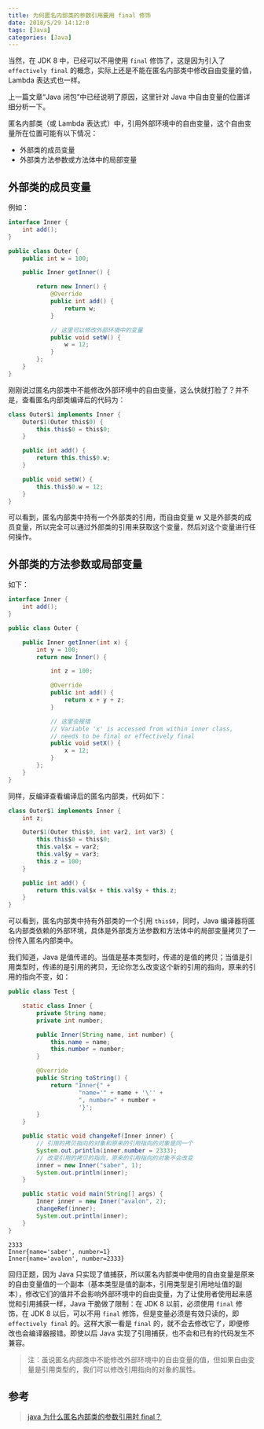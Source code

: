 ```yaml
---
title: 为何匿名内部类的参数引用要用 final 修饰
date: 2018/5/29 14:12:0
tags: [Java]
categories: [Java]
---
```


当然，在 JDK 8 中，已经可以不用使用 `final` 修饰了，这是因为引入了 `effectively final` 的概念，实际上还是不能在匿名内部类中修改自由变量的值，Lambda 表达式也一样。  

上一篇文章“Java 闭包”中已经说明了原因，这里针对 Java 中自由变量的位置详细分析一下。  

<!--more-->  

匿名内部类（或 Lambda 表达式）中，引用外部环境中的自由变量，这个自由变量所在位置可能有以下情况：  

- 外部类的成员变量
- 外部类方法参数或方法体中的局部变量

## 外部类的成员变量

例如：  

```java
interface Inner {
    int add();
}

public class Outer {
    public int w = 100;

    public Inner getInner() {

        return new Inner() {
            @Override
            public int add() {
                return w;
            }

            // 这里可以修改外部环境中的变量
            public void setW() {
                w = 12;
            }
        };
    }
}
```

刚刚说过匿名内部类中不能修改外部环境中的自由变量，这么快就打脸了？并不是，查看匿名内部类编译后的代码为：  

```java
class Outer$1 implements Inner {
    Outer$1(Outer this$0) {
        this.this$0 = this$0;
    }

    public int add() {
        return this.this$0.w;
    }

    public void setW() {
        this.this$0.w = 12;
    }
}
```

可以看到，匿名内部类中持有一个外部类的引用，而自由变量 w 又是外部类的成员变量，所以完全可以通过外部类的引用来获取这个变量，然后对这个变量进行任何操作。  

## 外部类的方法参数或局部变量

如下：  

```java
interface Inner {
    int add();
}

public class Outer {

    public Inner getInner(int x) {
        int y = 100;
        return new Inner() {

            int z = 100;

            @Override
            public int add() {
                return x + y + z;
            }

            // 这里会报错
            // Variable 'x' is accessed from within inner class, 
            // needs to be final or effectively final
            public void setX() {
                x = 12;
            }
        };
    }
}
```

同样，反编译查看编译后的匿名内部类，代码如下：  

```java
class Outer$1 implements Inner {
    int z;

    Outer$1(Outer this$0, int var2, int var3) {
        this.this$0 = this$0;
        this.val$x = var2;
        this.val$y = var3;
        this.z = 100;
    }

    public int add() {
        return this.val$x + this.val$y + this.z;
    }
}
```

可以看到，匿名内部类中持有外部类的一个引用 `this$0`，同时，Java 编译器将匿名内部类依赖的外部环境，具体是外部类方法参数和方法体中的局部变量拷贝了一份传入匿名内部类中。  

我们知道，Java 是值传递的。当值是基本类型时，传递的是值的拷贝；当值是引用类型时，传递的是引用的拷贝，无论你怎么改变这个新的引用的指向，原来的引用的指向不变，如：  

```java
public class Test {

    static class Inner {
        private String name;
        private int number;

        public Inner(String name, int number) {
            this.name = name;
            this.number = number;
        }

        @Override
        public String toString() {
            return "Inner{" +
                    "name='" + name + '\'' +
                    ", number=" + number +
                    '}';
        }
    }

    public static void changeRef(Inner inner) {
        // 引用的拷贝指向的对象和原来的引用指向的对象是同一个
        System.out.println(inner.number = 2333);
        // 改变引用的拷贝的指向，原来的引用指向的对象不会改变
        inner = new Inner("saber", 1);
        System.out.println(inner);
    }

    public static void main(String[] args) {
        Inner inner = new Inner("avalon", 2);
        changeRef(inner);
        System.out.println(inner);
    }
}
```

```
2333
Inner{name='saber', number=1}
Inner{name='avalon', number=2333}
```

回归正题，因为 Java 只实现了值捕获，所以匿名内部类中使用的自由变量是原来的自由变量值的一个副本（基本类型是值的副本，引用类型是引用地址值的副本），修改它们的值并不会影响外部环境中的自由变量，为了让使用者使用起来感觉和引用捕获一样，Java 干脆做了限制：在 JDK 8 以前，必须使用 `final` 修饰，在 JDK 8 以后，可以不用 `final` 修饰，但是变量必须是有效只读的，即 `effectively final` 的。这样大家一看是 `final` 的，就不会去修改它了，即便修改也会编译器报错。即使以后 Java 实现了引用捕获，也不会和已有的代码发生不兼容。  

> 注：虽说匿名内部类中不能修改外部环境中的自由变量的值，但如果自由变量是引用类型的，我们可以修改引用指向的对象的属性。  

## 参考

> [java 为什么匿名内部类的参数引用时 final？](https://www.zhihu.com/question/21395848)